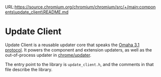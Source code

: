 URL:https://source.chromium.org/chromium/chromium/src/+/main:components\update_client\README.md
# Update Client

Update Client is a reusable updater core that speaks the
[Omaha 3.1 protocol](../../docs/updater/protocol_3_1.md). It powers the
component and extension updaters, as well as the out-of-process updater in
[chrome/updater](../../chrome/updater/README.md).

The entry point to the library is `update_client.h`, and the comments in that
file describe the library.
